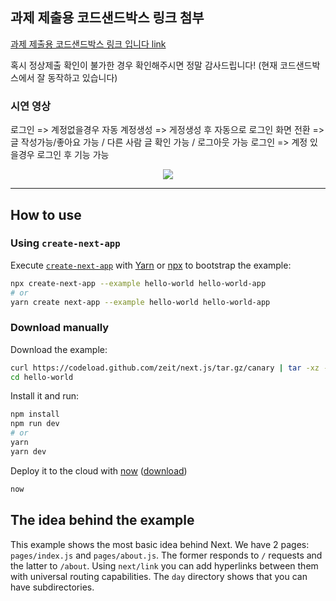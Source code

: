 ## 과제 제출용 코드샌드박스 링크 첨부
[과제 제출용 코드샌드박스 링크 입니다 link](https://codesandbox.io/p/github/hyeonheebee/react-study-final-challenge-repack-)

혹시 정상제출 확인이 불가한 경우 확인해주시면 정말 감사드립니다! 
(현재 코드샌드박스에서 잘 동작하고 있습니다) 

### 시연 영상

로그인 => 계정없을경우 자동 계정생성 => 게정생성 후 자동으로 로그인 화면 전환 => 글 작성가능/좋아요 가능 / 다른 사람 글 확인 가능 / 로그아웃 가능 
로그인 => 계정 있을경우 로그인 후 기능 가능 

<p align="center">
<img src="https://github.com/hyeonheebee/react-study-final-challenge-repack-/assets/97822063/f67173c9-b9de-44e4-aef0-63b815b56867">
</p>


<hr />


## How to use

### Using `create-next-app`

Execute [`create-next-app`](https://github.com/segmentio/create-next-app) with [Yarn](https://yarnpkg.com/lang/en/docs/cli/create/) or [npx](https://github.com/zkat/npx#readme) to bootstrap the example:

```bash
npx create-next-app --example hello-world hello-world-app
# or
yarn create next-app --example hello-world hello-world-app
```

### Download manually

Download the example:

```bash
curl https://codeload.github.com/zeit/next.js/tar.gz/canary | tar -xz --strip=2 next.js-canary/examples/hello-world
cd hello-world
```

Install it and run:

```bash
npm install
npm run dev
# or
yarn
yarn dev
```

Deploy it to the cloud with [now](https://zeit.co/now) ([download](https://zeit.co/download))

```bash
now
```

## The idea behind the example

This example shows the most basic idea behind Next. We have 2 pages: `pages/index.js` and `pages/about.js`. The former responds to `/` requests and the latter to `/about`. Using `next/link` you can add hyperlinks between them with universal routing capabilities. The `day` directory shows that you can have subdirectories.
